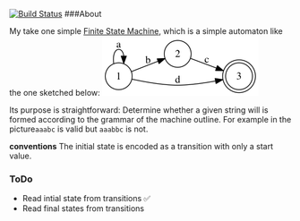[![Build Status](https://travis-ci.org/stefanSchinkel/StateMachine.svg?branch=master)](https://travis-ci.org/stefanSchinkel/StateMachine)
###About

My take one simple [Finite State Machine](https://en.wikipedia.org/wiki/Finite-state_machine), which is a simple automaton like the one sketched below:
![Finite State Machine](img/fsm.png)

Its purpose is straightforward: Determine whether a given string will is formed according to the grammar of the machine outline.
For example in the picture`aaabc` is valid but `aaabbc` is not.

**conventions**
The initial state is encoded as a transition with only a start value.
### ToDo

 - Read intial state from transitions :white_check_mark:
 - Read final states from transitions

